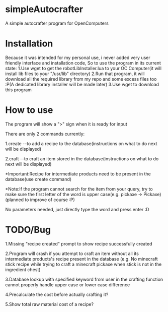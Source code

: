 # simpleAutocrafter
A simple autocrafter program for OpenComputers

# Installation
Because it was intended for my personal use, i never added very user friendly interface and installation code, So to use the program in its current state:
1.Use wget to get the robotLibInstaller.lua to your OC Computer(it will install lib files to your "/usr/lib" directory)
2.Run that program, it will download all the required library from my repo and some excess files too :P(A dedicated library installer will be made later)
3.Use wget to download this program

# How to use
The program will show a ">" sign when it is ready for input

There are only 2 commands currently:

1.create --to add a recipe to the database(instructions on what to do next will be displayed)

2.craft --to craft an item stored in the database(instructions on what to do next will be displayed)

*Important:Recipe for intermediate products need to be present in the database(use create command)

*Note:If the program cannot search for the item from your query, try to make sure the first letter of the word is upper case(e.g. pickaxe -> Pickaxe)(planned to improve of course :P)

No parameters needed, just directly type the word and press enter :D

# TODO/Bug

1.Missing "recipe created" prompt to show recipe successfully created

2.Program will crash if you attempt to craft an item without all its intermediate products's recipe present in the database
(e.g. No minecraft stick recipe while trying to craft a minecraft pickaxe when stick is not in the ingredient chest)

3.Database lookup with specified keyword from user in the crafting function cannot properly handle upper case or lower case difference

4.Precalculate the cost before actually crafting it?

5.Show total raw material cost of a recipe?
